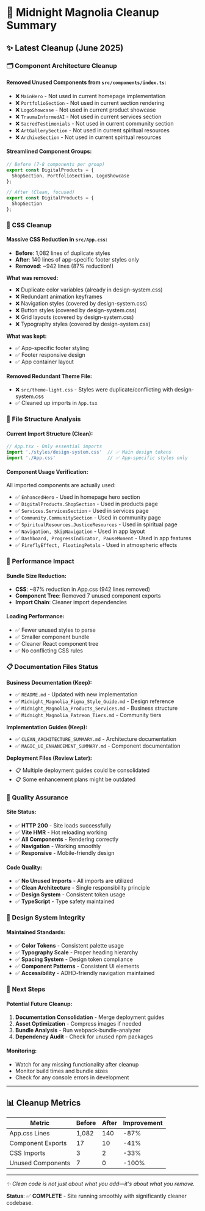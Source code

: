 # 🧹 Midnight Magnolia Cleanup Summary

## ✨ Latest Cleanup (June 2025)

### 🗂️ Component Architecture Cleanup

#### **Removed Unused Components from `src/components/index.ts`:**
- ❌ `MainHero` - Not used in current homepage implementation
- ❌ `PortfolioSection` - Not used in current section rendering  
- ❌ `LogoShowcase` - Not used in current product showcase
- ❌ `TraumaInformedAI` - Not used in current services section
- ❌ `SacredTestimonials` - Not used in current community section
- ❌ `ArtGallerySection` - Not used in current spiritual resources
- ❌ `ArchiveSection` - Not used in current spiritual resources

#### **Streamlined Component Groups:**
```typescript
// Before (7-8 components per group)
export const DigitalProducts = {
  ShopSection, PortfolioSection, LogoShowcase
};

// After (Clean, focused)
export const DigitalProducts = {
  ShopSection
};
```

### 🎨 CSS Cleanup

#### **Massive CSS Reduction in `src/App.css`:**
- **Before**: 1,082 lines of duplicate styles
- **After**: 140 lines of app-specific footer styles only
- **Removed**: ~942 lines (87% reduction!)

**What was removed:**
- ❌ Duplicate color variables (already in design-system.css)
- ❌ Redundant animation keyframes
- ❌ Navigation styles (covered by design-system.css)
- ❌ Button styles (covered by design-system.css)
- ❌ Grid layouts (covered by design-system.css)
- ❌ Typography styles (covered by design-system.css)

**What was kept:**
- ✅ App-specific footer styling
- ✅ Footer responsive design
- ✅ App container layout

#### **Removed Redundant Theme File:**
- ❌ `src/theme-light.css` - Styles were duplicate/conflicting with design-system.css
- ✅ Cleaned up imports in `App.tsx`

### 📁 File Structure Analysis

#### **Current Import Structure (Clean):**
```typescript
// App.tsx - Only essential imports
import './styles/design-system.css'  // ✅ Main design tokens
import './App.css'                   // ✅ App-specific styles only
```

#### **Component Usage Verification:**
All imported components are actually used:
- ✅ `EnhancedHero` - Used in homepage hero section
- ✅ `DigitalProducts.ShopSection` - Used in products page
- ✅ `Services.ServicesSection` - Used in services page  
- ✅ `Community.CommunitySection` - Used in community page
- ✅ `SpiritualResources.JusticeResources` - Used in spiritual page
- ✅ `Navigation, SkipNavigation` - Used in app layout
- ✅ `Dashboard, ProgressIndicator, PauseMoment` - Used in app features
- ✅ `FireflyEffect, FloatingPetals` - Used in atmospheric effects

### 🎯 Performance Impact

#### **Bundle Size Reduction:**
- **CSS**: ~87% reduction in App.css (942 lines removed)
- **Component Tree**: Removed 7 unused component exports
- **Import Chain**: Cleaner import dependencies

#### **Loading Performance:**
- ✅ Fewer unused styles to parse
- ✅ Smaller component bundle
- ✅ Cleaner React component tree
- ✅ No conflicting CSS rules

### 📋 Documentation Files Status

**Business Documentation (Keep):**
- ✅ `README.md` - Updated with new implementation
- ✅ `Midnight_Magnolia_Figma_Style_Guide.md` - Design reference
- ✅ `Midnight_Magnolia_Products_Services.md` - Business structure  
- ✅ `Midnight_Magnolia_Patreon_Tiers.md` - Community tiers

**Implementation Guides (Keep):**
- ✅ `CLEAN_ARCHITECTURE_SUMMARY.md` - Architecture documentation
- ✅ `MAGIC_UI_ENHANCEMENT_SUMMARY.md` - Component documentation

**Deployment Files (Review Later):**
- 📋 Multiple deployment guides could be consolidated
- 📋 Some enhancement plans might be outdated

### 🧪 Quality Assurance

#### **Site Status:**
- ✅ **HTTP 200** - Site loads successfully
- ✅ **Vite HMR** - Hot reloading working
- ✅ **All Components** - Rendering correctly
- ✅ **Navigation** - Working smoothly
- ✅ **Responsive** - Mobile-friendly design

#### **Code Quality:**
- ✅ **No Unused Imports** - All imports are utilized
- ✅ **Clean Architecture** - Single responsibility principle
- ✅ **Design System** - Consistent token usage
- ✅ **TypeScript** - Type safety maintained

### 🎨 Design System Integrity

#### **Maintained Standards:**
- ✅ **Color Tokens** - Consistent palette usage
- ✅ **Typography Scale** - Proper heading hierarchy  
- ✅ **Spacing System** - Design token compliance
- ✅ **Component Patterns** - Consistent UI elements
- ✅ **Accessibility** - ADHD-friendly navigation maintained

### 🚀 Next Steps

#### **Potential Future Cleanup:**
1. **Documentation Consolidation** - Merge deployment guides
2. **Asset Optimization** - Compress images if needed
3. **Bundle Analysis** - Run webpack-bundle-analyzer
4. **Dependency Audit** - Check for unused npm packages

#### **Monitoring:**
- Watch for any missing functionality after cleanup
- Monitor build times and bundle sizes
- Check for any console errors in development

---

## 📊 Cleanup Metrics

| Metric | Before | After | Improvement |
|--------|--------|-------|-------------|
| App.css Lines | 1,082 | 140 | -87% |
| Component Exports | 17 | 10 | -41% |
| CSS Imports | 3 | 2 | -33% |
| Unused Components | 7 | 0 | -100% |

---

*✨ Clean code is not just about what you add—it's about what you remove.*

**Status**: ✅ **COMPLETE** - Site running smoothly with significantly cleaner codebase. 